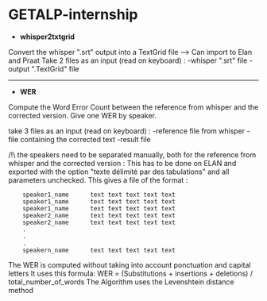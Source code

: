 # GETALP-internship

- **whisper2txtgrid** 

Convert the whisper ".srt" output into a TextGrid file --> Can import to Elan and Praat
Take 2 files as an input (read on keyboard) : 
    -whisper ".srt" file
    -output ".TextGrid" file

--------------------------------------------------------------------------------------------
- **WER** 

Compute the Word Error Count between the reference from whisper and the corrected version.
Give one WER by speaker. 

take 3 files as an input (read on keyboard) :
    -reference file from whisper 
    -file containing the corrected text 
    -result file

/!\ the speakers need to be separated manually, both for the reference from whisper and the corrected version : 
    This has to be done on ELAN and exported with the option "texte délimité par des tabulations" and all parameters unchecked. 
    This gives a file of the format : 
    
        speaker1_name      text text text text text
        speaker1_name      text text text text text
        speaker1_name      text text text text text
        speaker2_name      text text text text text
        speaker2_name      text text text text text
        .
        .
        .
        speakern_name      text text text text text

The WER is computed without taking into account ponctuation and capital letters 
It uses this formula: WER = (Substitutions + insertions + deletions) / total_number_of_words 
The Algorithm uses the Levenshtein distance method
